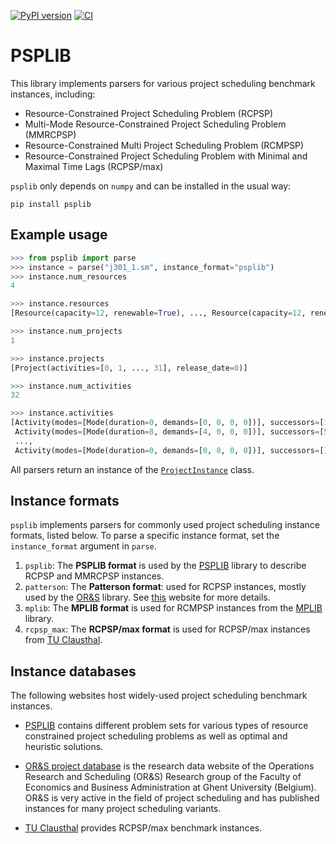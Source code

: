 [![PyPI version](https://img.shields.io/pypi/v/psplib?style=flat-square&label=PyPI)](https://pypi.org/project/psplib/)
[![CI](https://img.shields.io/github/actions/workflow/status/PyJobShop/PSPLIB/.github%2Fworkflows%2FCI.yml?branch=main&style=flat-square&logo=github&label=CI)](https://github.com/PyJobShop/PSPLIB/actions/workflows/CI.yml)

# PSPLIB

This library implements parsers for various project scheduling benchmark instances, including:
- Resource-Constrained Project Scheduling Problem (RCPSP)
- Multi-Mode Resource-Constrained Project Scheduling Problem (MMRCPSP)
- Resource-Constrained Multi Project Scheduling Problem (RCMPSP)
- Resource-Constrained Project Scheduling Problem with Minimal and Maximal Time Lags (RCPSP/max)

`psplib` only depends on `numpy` and can be installed in the usual way:

```
pip install psplib
```


## Example usage

``` python
>>> from psplib import parse
>>> instance = parse("j301_1.sm", instance_format="psplib") 
>>> instance.num_resources
4

>>> instance.resources
[Resource(capacity=12, renewable=True), ..., Resource(capacity=12, renewable=True)]

>>> instance.num_projects
1

>>> instance.projects
[Project(activities=[0, 1, ..., 31], release_date=0)]

>>> instance.num_activities
32

>>> instance.activities
[Activity(modes=[Mode(duration=0, demands=[0, 0, 0, 0])], successors=[1, 2, 3], delays=None, name=''), 
 Activity(modes=[Mode(duration=8, demands=[4, 0, 0, 0])], successors=[5, 10, 14], delays=None, name=''),
 ...,
 Activity(modes=[Mode(duration=0, demands=[0, 0, 0, 0])], successors=[], delays=None, name='')]
```

All parsers return an instance of the [`ProjectInstance`](https://github.com/PyJobShop/PSPLIB/blob/main/psplib/ProjectInstance.py) class. 

## Instance formats

`psplib` implements parsers for commonly used project scheduling instance formats, listed below. 
To parse a specific instance format, set the `instance_format` argument in `parse`.

1. `psplib`: The **PSPLIB format** is used by the [PSPLIB](https://www.om-db.wi.tum.de/psplib/) library to describe RCPSP and MMRCPSP instances.
2. `patterson`: The **Patterson format**: used for RCPSP instances, mostly used by the [OR&S](https://www.projectmanagement.ugent.be/research/data) library. See [this](http://www.p2engine.com/p2reader/patterson_format) website for more details.
3. `mplib`: The **MPLIB format** is used for RCMPSP instances from the [MPLIB](https://www.projectmanagement.ugent.be/research/data) library.
4. `rcpsp_max`: The **RCPSP/max format** is used for RCPSP/max instances from [TU Clausthal](https://www.wiwi.tu-clausthal.de/en/ueber-uns/abteilungen/betriebswirtschaftslehre-insbesondere-produktion-und-logistik/research/research-areas/project-generator-progen/max-and-psp/max-library/single-mode-project-duration-problem-rcpsp/max).

## Instance databases

The following websites host widely-used project scheduling benchmark instances.

- [PSPLIB](https://www.om-db.wi.tum.de/psplib/) contains different problem sets for various types of resource constrained project scheduling problems as well as optimal and heuristic solutions.

- [OR&S project database](https://www.projectmanagement.ugent.be/research/data) is the research data website of the Operations Research and Scheduling (OR&S) Research group of the Faculty of Economics and Business Administration at Ghent University (Belgium). OR&S is very active in the field of project scheduling and has published instances for many project scheduling variants.

- [TU Clausthal](https://www.wiwi.tu-clausthal.de/ueber-uns/abteilungen/betriebswirtschaftslehre-insbesondere-produktion-und-logistik/forschung-und-transfer/schwerpunkte/projekt-generator) provides RCPSP/max benchmark instances. 
